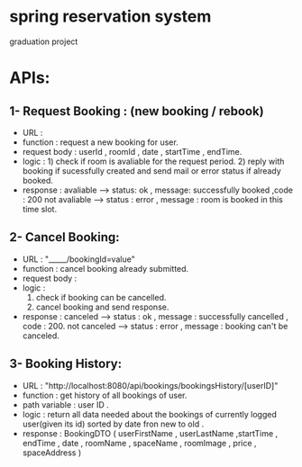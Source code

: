 # spring reservation system
 graduation project


APIs:
=====

1- Request Booking : (new booking / rebook) 
--------------------
* URL : 
* function : request a new booking for user.
* request body  : userId , roomId , date , startTime , endTime.
* logic :
          1) check if room is avaliable for the request period.
          2) reply with booking if sucessfully created and send mail or error status if already booked.
* response : avaliable --> status: ok  , message: successfully booked ,code : 200 
             not avaliable --> status : error , message : room is booked in this time slot.
     
             
2- Cancel Booking:
------------------
* URL : "_____/bookingId=value"
* function : cancel booking already submitted.
* request  body :
* logic : 
  1) check if booking can be cancelled.
  2) cancel booking and send response.
* response : canceled --> status : ok  , message : successfully cancelled , code : 200.
             not canceled --> status : error , message : booking can't be canceled.
             
3- Booking History:
-------------------
* URL : "http://localhost:8080/api/bookings/bookingsHistory/[userID]"
* function : get history of all bookings of user.
* path variable : user ID .
* logic : return all data needed about the bookings of currently logged user(given its id) sorted by date fron new to old .
* response : BookingDTO (  userFirstName , userLastName ,startTime , endTime , date , roomName , spaceName , roomImage , price , spaceAddress ) 
 
 
